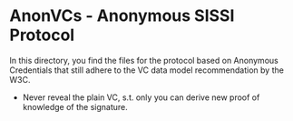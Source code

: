 # AnonVCs - Anonymous SISSI Protocol

In this directory, you find the files for the protocol based on Anonymous Credentials that still adhere to the VC data model recommendation by the W3C.

- Never reveal the plain VC, s.t. only you can derive new proof of knowledge of the signature.